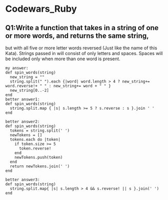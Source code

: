 # Codewars_Ruby
## Q1:Write a function that takes in a string of one or more words, and returns the same string,
but with all five or more letter words reversed (Just like the name of this Kata). Strings passed in will consist of only letters and spaces. Spaces will be included only when more than one word is present.
```answer:
my answer:
def spin_words(string)
  new_string = ""
  string.split(" ").each {|word| word.length > 4 ? new_string+=  word.reverse!+ " " : new_string+= word + " " }
  new_string[0..-2]
end
better answer1:
def spin_words(string)
  string.split.map { |s| s.length >= 5 ? s.reverse : s }.join ' '
end

better answer2:
def spin_words(string)
  tokens = string.split(' ')
  newTokens = []
  tokens.each do |token|
    if token.size >= 5
      token.reverse!
    end
    newTokens.push(token)
  end
  return newTokens.join(' ')
end

better answer3:
def spin_words(string)
  string.split.map{ |s| s.length > 4 && s.reverse! || s }.join(' ')
end
 
